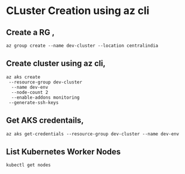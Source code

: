 # CLuster Creation using az cli
## Create a RG ,
```t
az group create --name dev-cluster --location centralindia
```
## Create cluster using az cli,
```t
az aks create 
 --resource-group dev-cluster 
  --name dev-env 
  --node-count 2 
  --enable-addons monitoring 
 --generate-ssh-keys
```
## Get AKS credentails,
```t
az aks get-credentials --resource-group dev-cluster --name dev-env
```
## List Kubernetes Worker Nodes
```t
kubectl get nodes 
```
